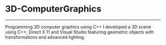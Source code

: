 # 3D-ComputerGraphics
---
Programming 3D computer graphics using C++
I developed a 3D scene using C++, Direct X 11 and Visual Studio featuring geometric objects with transformations and advanced lighting.
